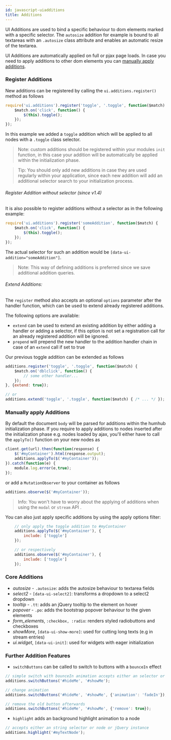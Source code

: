 ```yaml
---
id: javascript-uiadditions
title: Additions
---
```


UI Additions are used to bind a specific behaviour to dom elements marked with a specific selector.
The `autosize` addition for example is bound to all textareas with an `.autosize` class attribute and enables an automatic resize of the textarea.

UI Additions are automatically applied on full or pjax page loads. In case you need to apply additions to other dom elements you can [manually apply additions](#manually-apply-additions).

### Register Additions

New additions can be registered by calling the `ui.additions.register()` method as follows

```javascript
require('ui.additions').register('toggle', '.toggle', function($match) {
    $match.on('click', function() {
        $(this).toggle();
    });
});
```
In this example we added a `toggle` addition which will be applied to all nodes with a `.toggle` class selector.

> Note: custom additions should be registered within your modules `init` function, in this case your addition will be automatically be applied within the initialization phase.

> Tip: You should only add new additions in case they are used regularly within your application, since each new addition will add an additional selector search to your initialization process.

###### Register Addition without selector (since v1.4)

It is also possible to register additions without a selector as in the following example:

```javascript
require('ui.additions').register('someAddition', function($match) {
    $match.on('click', function() {
        $(this).toggle();
    });
});
```

The actual selector for such an addition would be `[data-ui-addition="someAddition"]`.

> Note: This way of defining additions is preferred since we save additional addition queries.

###### Extend Additions:

The `register` method also accepts an optional `options` parameter after the handler function, which can be used to extend already registered additions.

The following options are available:

- `extend` can be used to extend an existing addition by either adding a handler or adding a selector, if this option is not set a registration call for an already registered addition will be ignored.
- `prepend` will prepend the new handler to the addition handler chain in case of an `extend` call if set to true

Our previous toggle addition can be extended as follows

```javascript
additions.register('toggle', '.toggle', function($match) {
    $match.on('dblclick', function() {
        // some other handler...
    });
}, {extend: true});

// or
additions.extend('toggle', '.toggle', function($match) { /* ... */ });
```

### Manually apply Additions

By default the document `body` will be parsed for additions within the humhub initialization phase. If you require to apply 
additions to nodes inserted after the initialization phase e.g. nodes loaded by ajax, you'll either have to call the `applyTo()` function on your new nodes as

```javascript
client.get(url).then(function(response) {
    $('#myContainer').html(response.output);
    additions.applyTo($('#myContainer'));
}).catch(function(e) {
    module.log.error(e,true);
});
```

or add a `MutationObserver` to your container as follows

```javascript
additions.observe($('#myContainer'));
```

> Info: You won't have to worry about the applying of additions when using the `modal` or `stream` API .

You can also just apply specific additions by using the apply options filter:

```javascript
    // only apply the toggle addition to #myContainer
    additions.applyTo($('#myContainer'), {
        include: ['toggle']
    });

    // or respectively
    additions.observe($('#myContainer'), {
        include: ['toggle']
    });
```

### Core Additions

 - *autosize* - `.autosize`: adds the autosize behaviour to textarea fields
 - *select2* - `[data-ui-select2]`: transforms a dropdown to a select2 dropdown
 - *tooltip* - `.tt`: adds an jQuery tooltip to the element on hover
 - *popover* - `.po`: adds the bootstrap popover behaviour to the given elements
 - *form_elements*, `:checkbox, :radio`: renders styled radiobuttons and checkboxes
 - *showMore*, `[data-ui-show-more]`: used for cutting long texts (e.g in stream entries)
 - *ui.widget*, `[data-ui-init]`: used for widgets with eager initialization

### Further Addition Features

 - `switchButtons` can be called to switch to buttons with a `bounceIn` effect
 
```javascript
// simple switch with bounceIn animation accepts either an selector or node or jQuery instance
additions.switchButtons('#hideMe', '#showMe');

// change animation
additions.switchButtons('#hideMe', '#showMe', {'animation': 'fadeIn'});

// remove the old button afterwards
additions.switchButtons('#hideMe', '#showMe', {'remove': true});
```

 - `highlight` adds an background highlight animation to a node

```javascript
// accepts either an string selector or node or jQuery instance
additions.highlight('#myTextNode');
```
